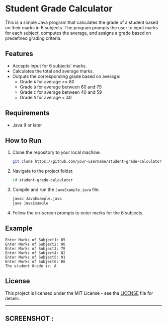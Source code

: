 
# Student Grade Calculator

This is a simple Java program that calculates the grade of a student based on their marks in 6 subjects. The program prompts the user to input marks for each subject, computes the average, and assigns a grade based on predefined grading criteria.

## Features

- Accepts input for 6 subjects' marks.
- Calculates the total and average marks.
- Outputs the corresponding grade based on average:
  - Grade `A` for average >= 80
  - Grade `B` for average between 60 and 79
  - Grade `C` for average between 40 and 59
  - Grade `D` for average < 40

## Requirements

- Java 8 or later

## How to Run

1. Clone the repository to your local machine.
   
   ```bash
   git clone https://github.com/your-username/student-grade-calculator.git
   ```

2. Navigate to the project folder.

   ```bash
   cd student-grade-calculator
   ```

3. Compile and run the `JavaExample.java` file.

   ```bash
   javac JavaExample.java
   java JavaExample
   ```

4. Follow the on-screen prompts to enter marks for the 6 subjects.

## Example

```
Enter Marks of Subject1: 85
Enter Marks of Subject2: 90
Enter Marks of Subject3: 78
Enter Marks of Subject4: 82
Enter Marks of Subject5: 91
Enter Marks of Subject6: 88
The student Grade is: A
```

## License

This project is licensed under the MIT License - see the [LICENSE](LICENSE) file for details.

---
## SCREENSHOT :
